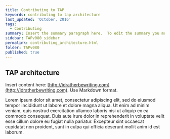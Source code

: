 ```yaml
---
title: Contributing to TAP
keywords: contributing to tap architecture
last_updated: 'October, 2016'
tags:
  - Contributing
summary: Insert the summary paragraph here.  To edit the summary you must edit the meta data for this post. 
sidebar: TAPv080_sidebar
permalink: contributing_architecture.html
folder: TAPv080
published: true
---
```


## TAP architecture

Insert content here: [http://idratherbewriting.com](http://idratherbewriting.com). Use Markdown format.

Lorem ipsum dolor sit amet, consectetur adipiscing elit, sed do eiusmod tempor incididunt ut labore et dolore magna aliqua. Ut enim ad minim veniam, quis nostrud exercitation ullamco laboris nisi ut aliquip ex ea commodo consequat. Duis aute irure dolor in reprehenderit in voluptate velit esse cillum dolore eu fugiat nulla pariatur. Excepteur sint occaecat cupidatat non proident, sunt in culpa qui officia deserunt mollit anim id est laborum.

